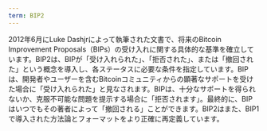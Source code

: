 ```yaml
---
term: BIP2
---
```


2012年6月にLuke Dashjrによって執筆された文書で、将来のBitcoin Improvement Proposals（BIPs）の受け入れに関する具体的な基準を確立しています。BIP2は、BIPが「受け入れられた」、「拒否された」、または「撤回された」という概念を導入し、各ステータスに必要な条件を指定しています。BIPは、開発者やユーザーを含むBitcoinコミュニティからの顕著なサポートを受けた場合に「受け入れられた」と見なされます。BIPは、十分なサポートを得られないか、克服不可能な問題を提示する場合に「拒否されます」。最終的に、BIPはいつでもその著者によって「撤回される」ことができます。BIP2はまた、BIP1で導入された方法論とフォーマットをより正確に再定義しています。